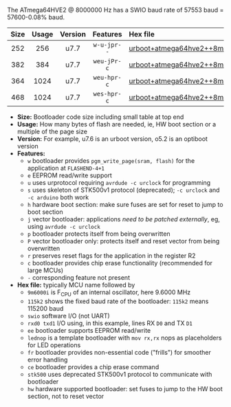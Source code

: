 The ATmega64HVE2 @ 8000000 Hz has a SWIO baud rate of 57553 baud = 57600-0.08% baud.

|Size|Usage|Version|Features|Hex file|
|:-:|:-:|:-:|:-:|:--|
|252|256|u7.7|`w-u-jpr--`|[urboot+atmega64hve2++8m0000i+++57k6_swio_rxb1_txb3.hex](https://raw.githubusercontent.com/stefanrueger/urboot.hex/main/mcus/atmega64hve2/internal_oscillator/fint++8m0000_Hz/br+++57k6_bps/urboot+atmega64hve2++8m0000i+++57k6_swio_rxb1_txb3.hex)|
|382|384|u7.7|`weu-jPr-c`|[urboot+atmega64hve2++8m0000i+++57k6_swio_rxb1_txb3_ee_lednop_fr_ce.hex](https://raw.githubusercontent.com/stefanrueger/urboot.hex/main/mcus/atmega64hve2/internal_oscillator/fint++8m0000_Hz/br+++57k6_bps/urboot+atmega64hve2++8m0000i+++57k6_swio_rxb1_txb3_ee_lednop_fr_ce.hex)|
|364|1024|u7.7|`weu-hpr-c`|[urboot+atmega64hve2++8m0000i+++57k6_swio_rxb1_txb3_ee_lednop_fr_ce_hw.hex](https://raw.githubusercontent.com/stefanrueger/urboot.hex/main/mcus/atmega64hve2/internal_oscillator/fint++8m0000_Hz/br+++57k6_bps/urboot+atmega64hve2++8m0000i+++57k6_swio_rxb1_txb3_ee_lednop_fr_ce_hw.hex)|
|468|1024|u7.7|`wes-hpr-c`|[urboot+atmega64hve2++8m0000i+++57k6_swio_rxb1_txb3_ee_lednop_fr_ce_stk500_hw.hex](https://raw.githubusercontent.com/stefanrueger/urboot.hex/main/mcus/atmega64hve2/internal_oscillator/fint++8m0000_Hz/br+++57k6_bps/urboot+atmega64hve2++8m0000i+++57k6_swio_rxb1_txb3_ee_lednop_fr_ce_stk500_hw.hex)|

- **Size:** Bootloader code size including small table at top end
- **Usage:** How many bytes of flash are needed, ie, HW boot section or a multiple of the page size
- **Version:** For example, u7.6 is an urboot version, o5.2 is an optiboot version
- **Features:**
  + `w` bootloader provides `pgm_write_page(sram, flash)` for the application at `FLASHEND-4+1`
  + `e` EEPROM read/write support
  + `u` uses urprotocol requiring `avrdude -c urclock` for programming
  + `s` uses skeleton of STK500v1 protocol (deprecated); `-c urclock` and `-c arduino` both work
  + `h` hardware boot section: make sure fuses are set for reset to jump to boot section
  + `j` vector bootloader: applications *need to be patched externally*, eg, using `avrdude -c urclock`
  + `p` bootloader protects itself from being overwritten
  + `P` vector bootloader only: protects itself and reset vector from being overwritten
  + `r` preserves reset flags for the application in the register R2
  + `c` bootloader provides chip erase functionality (recommended for large MCUs)
  + `-` corresponding feature not present
- **Hex file:** typically MCU name followed by
  + `9m6000i` is F<sub>CPU</sub> of an internal oscillator, here 9.6000 MHz
  + `115k2` shows the fixed baud rate of the bootloader: `115k2` means 115200 baud
  + `swio` software I/O (not UART)
  + `rxd0 txd1` I/O using, in this example, lines RX `D0` and TX `D1`
  + `ee` bootloader supports EEPROM read/write
  + `lednop` is a template bootloader with `mov rx,rx` nops as placeholders for LED operations
  + `fr` bootloader provides non-essential code ("frills") for smoother error handling
  + `ce` bootloader provides a chip erase command
  + `stk500` uses deprecated STK500v1 protocol to communicate with bootloader
  + `hw` hardware supported bootloader: set fuses to jump to the HW boot section, not to reset vector
